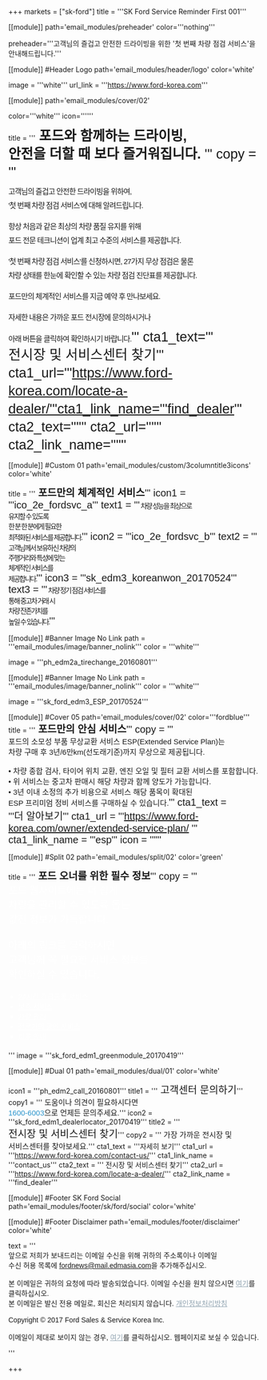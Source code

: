 
+++
markets = ["sk-ford"]
title = '''SK Ford Service Reminder First 001'''

[[module]]
path='email_modules/preheader'
color='''nothing'''

   preheader='''고객님의 즐겁고 안전한 드라이빙을 위한 '첫 번째 차량 점검 서비스'을 안내해드립니다.'''

[[module]] #Header Logo
path='email_modules/header/logo'
color='white'

  image = '''white'''
  url_link = '''https://www.ford-korea.com'''

[[module]]
path='email_modules/cover/02'

color='''white'''
icon=''''''
 
 title = '''<span style="font-Size:27px;line-height:36px;font-family:'Nanum Gothic',Malgun Gothic,sans-serif"><span style="font-weight:bold;">
 <span style="white-space:nowrap;">포드와 함께하는 드라이빙,</span><br />
 <span style="white-space:nowrap;">안전을 더할 때 보다 즐거워집니다.</span>
 </span>'''
  copy = '''<span style="font-size:15px;line-height:14px;font-family:'Nanum Gothic',Malgun Gothic,sans-serif;letter-spacing: -1px;"><br /><br />
  <span style="white-space:nowrap;">고객님의 즐겁고 안전한 드라이빙을 위하여,</span><br /><br />
  <span style="white-space:nowrap;">'첫 번째 차량 점검 서비스'에 대해 알려드립니다.</span><br /><br /><br />
  <span style="white-space:nowrap;">항상 처음과 같은 최상의 차량 품질 유지를 위해</span><br /><br />
  <span style="white-space:nowrap;">포드 전문 테크니션이 업계 최고 수준의 서비스를 제공합니다.</span><br /><br /><br />
  <span style="white-space:nowrap;">'첫 번째 차량 점검 서비스'를 신청하시면, 27가지 무상 점검은 물론</span><br/><br />
  <span style="white-space:nowrap;">차량 상태를 한눈에 확인할 수 있는 차량 점검 진단표를 제공합니다.</span><br /><br /><br />
  <span style="white-space:nowrap;">포드만의 체계적인 서비스를 지금 예약 후 만나보세요.</span><br /><br /><br />
  <span style="white-space:nowrap;">자세한 내용은 가까운 포드 전시장에 문의하시거나</span><br /><br />
  <span style="white-space:nowrap;">아래 버튼을 클릭하여 확인하시기 바랍니다.</span></span>'''
cta1_text='''<span style="font-family:'Nanum Gothic',Malgun Gothic,sans-serif">
<span style="white-space:nowrap;">전시장 및 서비스센터 찾기</span></span>'''
cta1_url='''https://www.ford-korea.com/locate-a-dealer/'''cta1_link_name='''find_dealer'''
cta2_text=''''''
cta2_url=''''''
cta2_link_name=''''''

[[module]] #Custom 01
path='email_modules/custom/3columntitle3icons'
color='white'

title = '''<span style="font-size:20px;font-family:'Nanum Gothic',Malgun Gothic,sans-serif"><span style="font-weight:bold;">
<span style="white-space:nowrap;">포드만의 체계적인 서비스</span></span>'''
icon1 = '''ico_2e_fordsvc_a'''
text1 = '''<span style="font-size:14px;font-family:'Nanum-Gothic',Malgun Gothic,sans-serif;letter-spacing: -2px">
<span style="white-space:nowrap;">차량 성능을 최상으로</span><br />
<span style="white-space:nowrap;">유지할 수 있도록</span><br />
<span style="white-space:nowrap;">한 분 한 분에게 필요한</span><br />
<span style="white-space:nowrap;">최적화된 서비스를 제공합니다.</span></span>'''
  icon2 = '''ico_2e_fordsvc_b'''
  text2 = '''<span style="font-size:14px;font-family:'Nanum-Gothic',Malgun Gothic,sans-serif;letter-spacing: -2px;">
  <span style="white-space:nowrap;">고객님께서 보유하신 차량의</span><br />
  <span style="white-space:nowrap;">주행거리와 특성에 맞는</span><br />
  <span style="white-space:nowrap;">체계적인 서비스를</span><br />
  <span style="white-space:nowrap;">제공합니다.</span></span>'''
  icon3 = '''sk_edm3_koreanwon_20170524'''
  text3 = '''<span style="font-size:14px;font-family:'Nanum-Gothic',Malgun Gothic,sans-serif;letter-spacing: -2px;">
  <span style="white-space:nowrap;">차량 정기 점검 서비스를</span><br />
  <span style="white-space:nowrap;">통해 중고차 거래 시</span><br />
  <span style="white-space:nowrap;">차량 잔존가치를</span><br />
  <span style="white-space:nowrap;">높일 수 있습니다.</span></span>'''

[[module]] #Banner Image No Link
path = '''email_modules/image/banner_nolink'''
color = '''white'''

  image = '''ph_edm2a_tirechange_20160801'''

[[module]] #Banner Image No Link
path = '''email_modules/image/banner_nolink'''
color = '''white'''

  image = '''sk_ford_edm3_ESP_20170524'''

[[module]] #Cover 05
path='email_modules/cover/02'
color='''fordblue'''
title = '''<span style="font-size:20px;font-family:'Nanum Gothic',Malgun Gothic,sans-serif"><span style="font-weight:bold;">
<span style="white-space:nowrap;">포드만의 안심 서비스</span></span>'''
copy = '''<span style="font-size:15px;font-family:'Nanum-Gothic',Malgun Gothic,sans-serif">
<span style="white-space:nowrap;">포드의 소모성 부품 무상교환 서비스 ESP(Extended Service Plan)는</span><br/>
<span style="white-space:nowrap;">차량 구매 후 3년/6만km(선도래기준)까지 무상으로 제공됩니다.</span><br/><br/> 
<span style="white-space:nowrap;">&#8226; 차량 종합 검사, 타이어 위치 교환, 엔진 오일 및 필터 교환 서비스를 포함합니다.</span><br/> 
<span style="white-space:nowrap;">&#8226; 위 서비스는 중고차 판매시 해당 차량과 함께 양도가 가능합니다.</span><br/> 
<span style="white-space:nowrap;">&#8226; 3년 이내 소정의 추가 비용으로 서비스 해당 품목이 확대된</span><br />
<span style="white-space:nowrap;">ESP 프리미엄 정비 서비스를 구매하실 수 있습니다.</span></span>'''
cta1_text = '''<span style="font-family:'Nanum Gothic',Malgun Gothic,sans-serif"><span style="white-space:nowrap;">더 알아보기</span></span>'''
cta1_url = '''https://www.ford-korea.com/owner/extended-service-plan/ '''
cta1_link_name = '''esp'''
icon = ''''''

[[module]] #Split 02
path='email_modules/split/02'
color='green'

title = '''<span style="font-family:'Nanum Gothic',Malgun Gothic,sans-serif;font-size:20px;"><span style="font-weight:bold;">
<span style="white-space:nowrap;">포드 오너를 위한 필수 정보</span></span>'''
copy = '''<span style="color:#FFFFFF;font-family:'Nanum Gothic',Malgun Gothic,sans-serif">
<span style="white-space:nowrap;">포드 웹사이트에는 더 쉽게</span><br/>
<span style="white-space:nowrap;">차량을 관리할 수 있도록 돕는</span><br/>
<span style="white-space:nowrap;">값진 정보가 가득합니다.</span><br/><br/>
<span style="white-space:nowrap;">아래의 링크를 클릭하시면</span><br/>
<span style="white-space:nowrap;">고객님께 꼭 필요한 서비스 정보를</span><br />
<span style="white-space:nowrap;">확인하실 수 있습니다.</span>
<ul style="margin: 20px; padding: 0;text-decoration:underline; color:#FFFFFF">
<li><a href="https://www.ford-korea.com/owner/emergency/" name="era" style="text-decoration:underline; color:#FFFFFF;font-family:'Nanum Gothic',Malgun Gothic,sans-serif;"><span style="white-space:nowrap;">24시간 긴급출동 서비스</span></a></li>
<li><a href="https://www.ford-korea.com/owner/warranty/" name="warranty" style="text-decoration:underline; color:#FFFFFF;font-family:'Nanum Gothic',Malgun Gothic,sans-serif;"><span style="white-space:nowrap;">보증 서비스</span></a></li>
<li><a href="https://www.ford-korea.com/owner/maintenance/" name="vehicle_maintenance" style="text-decoration:underline; color:#FFFFFF;font-family:'Nanum Gothic',Malgun Gothic,sans-serif;"><span style="white-space:nowrap;">차량 관리</span></a></li>
<li><a href="https://www.ford-korea.com/owner/genuine-service/" name="genuine_service" style="text-decoration:underline; color:#FFFFFF;font-family:'Nanum Gothic',Malgun Gothic,sans-serif;"><span style="white-space:nowrap;">전문가의 공인 서비스</span></a></li>
<li><a href="https://www.ford-korea.com/owner/recall-guidance/" name="recall_guidance" style="text-decoration:underline; color:#FFFFFF;font-family:'Nanum Gothic',Malgun Gothic,sans-serif;"><span style="white-space:nowrap;">리콜 안내</span></a></li></ul></span>'''
  image = '''sk_ford_edm1_greenmodule_20170419'''

[[module]] #Dual 01
path='email_modules/dual/01'
color='white'

  icon1 = '''ph_edm2_call_20160801'''
  title1 = '''<span style="font-size:20px;font-family:'Nanum Gothic',Malgun Gothic,sans-serif">
  <span style="white-space:nowrap;">고객센터 문의하기</span></span>'''
  copy1 = '''<span style="font-size:15px;font-family:'Nanum Gothic',Malgun Gothic,sans-serif">
  <span style="white-space:nowrap;">도움이나 의견이 필요하시다면</span><br/><a href="tel:1600-6003" name="tel" style="text-decoration:none; color:#2d96cd;">1600-6003</a>으로 언제든 문의주세요.</span></span>'''
  icon2 = '''sk_ford_edm1_dealerlocator_20170419'''
  title2 = '''<span style="font-size:20px; font-family:'Nanum Gothic',Malgun Gothic,sans-serif">
  <span style="white-space:nowrap;">전시장 및 서비스센터 찾기</span></span>'''
  copy2 = '''<span style="font-size:15px;font-family:Nanum Gothic,Malgun Gothic,sans-serif">
  <span style="white-space:nowrap;">가장 가까운 전시장 및</span><br />
  <span style="white-space:nowrap;">서비스센터를 찾아보세요.</span></span>'''
  cta1_text = '''<span style="font-family:'Nanum Gothic',Malgun Gothic,sans-serif"><span style="white-space:nowrap;">자세히 보기</span></span>'''
  cta1_url = '''https://www.ford-korea.com/contact-us/'''
  cta1_link_name = '''contact_us'''
  cta2_text = '''<span style="font-family:Malgun Gothic,sans-serif">
  <span style="white-space:nowrap;">전시장 및 서비스센터 찾기</span></span>'''
  cta2_url = '''https://www.ford-korea.com/locate-a-dealer/'''
  cta2_link_name = '''find_dealer'''

[[module]] #Footer SK Ford Social
path='email_modules/footer/sk/ford/social'
color='white'

[[module]] #Footer Disclaimer
path='email_modules/footer/disclaimer'
color='white'

text = '''<span style="font-family:'Nanum Gothic',Malgun Gothic,sans-serif"><br/>
<span style="white-space:nowrap;">앞으로 저희가 보내드리는 이메일 수신을 위해 귀하의 주소록이나 이메일</span>
<span style="white-space:nowrap;">수신 허용 목록에 <span style="font-family:'Nanum Gothic',Malgun Gothic,sans-serif; text-decoration:underline;">fordnews@mail.edmasia.com</span>을 추가해주십시오.</span><br/><br/>
본 이메일은 귀하의 요청에 따라 발송되었습니다. 이메일 수신을 원치 않으시면 <a href="<%unsubscribe_link_text%>" style="color:#91a4b1; text-decoration:underline">여기</a>를 클릭하십시오. <br />
본 이메일은 발신 전용 메일로, 회신은 처리되지 않습니다. <a href="https://www.ford-korea.com/privacy/" name="privacy" style="text-decoration:underline; color:#91a4b1;">개인정보처리방침</a> <br/><br/>
<span style="white-space:nowrap;">Copyright © 2017 Ford Sales & Service Korea Inc.</span><br /><br />
이메일이 제대로 보이지 않는 경우, <a href="<%syslink_message_read url='/public/read_message.jsp'%>" style="color:#91a4b1; text-decoration:underline">여기</a>를 클릭하십시오. 웹페이지로 보실 수 있습니다.<p> </p><p> </p><p> </p></span>'''

+++
